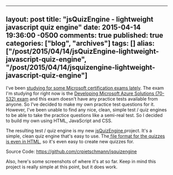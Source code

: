   ---
  layout: post
  title: "jsQuizEngine - lightweight javascript quiz engine"
  date: 2015-04-14 19:36:00 -0500
  comments: true
  published: true
  categories: ["blog", "archives"]
  tags: []
  alias: ["/post/2015/04/14/jsQuizEngine-lightweight-javascript-quiz-engine", "/post/2015/04/14/jsquizengine-lightweight-javascript-quiz-engine"]
  ---
<!-- more -->
<p>I've been <a href="http://blogs.perficient.com/microsoft/2015/04/become-a-microsoft-certified-specialist-with-html5-js-css3/">studying for some Microsoft certification exams lately</a>. The exam I'm studying for right now is the <a href="https://www.microsoft.com/learning/en-us/exam-70-532.aspx">Developing Microsoft Azure Solutions (70-532) exam</a> and this exam doesn't have any practice tests available from anyone. So I've decided to make my own practice test questions for it. However, I've been unable to find any nice, clean, simple test / quiz engines to be able to take the practice questions like a semi-real test. So I decided to build my own using HTML, JavaScript and CSS.</p>
<p>The resulting test / quiz engine is&nbsp;my new <a href="https://github.com/crpietschmann/jsquizengine">jsQuizEngine </a>project. It's a simple, clean quiz engine that's easy to use. The<a href="https://github.com/crpietschmann/jsQuizEngine/blob/master/src/quiz/default.htm"> file format for the&nbsp;quizzes is even in HTML</a>, so it's even easy to create new quizzes for.</p>
<p>Source Code: <a href="https://github.com/crpietschmann/jsquizengine">https://github.com/crpietschmann/jsquizengine</a></p>
<p>Also, here's some screenshots of where it's at so far. Keep in mind this project is really simple at this point, but it does work.</p>
<p><img src="/image.axd?picture=%2f2015%2f04%2fjsQuizEngineScreenshots.png" alt="" /></p>
